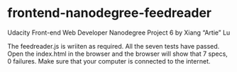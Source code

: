 frontend-nanodegree-feedreader
===============================


Udacity Front-end Web Developer Nanodegree Project 6 by Xiang “Artie” Lu

The feedreader.js is wriiten as required. All the seven tests have passed. Open the index.html in the browser and the browser will show that 7 specs, 0 failures. Make sure that your computer is connected to the internet.
